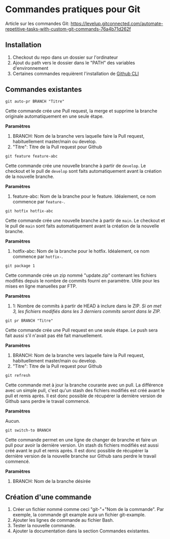 # Commandes pratiques pour Git

Article sur les commandes Git: https://levelup.gitconnected.com/automate-repetitive-tasks-with-custom-git-commands-76a4b71d262f
## Installation

1. Checkout du repo dans un dossier sur l'ordinateur
2. Ajout du path vers le dossier dans le "PATH" des variables d'environnement
3. Certaines commandes requièrent l'installation de [Github CLI](https://cli.github.com/manual/)

## Commandes existantes

`git auto-pr BRANCH "Titre"`

Cette commande crée une Pull request, la merge et supprime la branche originale automatiquement en une seule étape. 

**Paramètres**

1. BRANCH: Nom de la branche vers laquelle faire la Pull request, habituellement master/main ou develop.
2. "Titre": Titre de la Pull request pour Github

`git feature feature-abc`

Cette commande crée une nouvelle branche à partir de `develop`. Le checkout et le pull de `develop` sont faits automatiquement avant la création de la nouvelle branche.

**Paramètres**

1. feature-abc: Nom de la branche pour le feature. Idéalement, ce nom commence par `feature-`.
   
`git hotfix hotfix-abc`

Cette commande crée une nouvelle branche à partir de `main`. Le checkout et le pull de `main` sont faits automatiquement avant la création de la nouvelle branche.

**Paramètres**

1. hotfix-abc: Nom de la branche pour le hotfix. Idéalement, ce nom commence par `hotfix-`.

`git package 1`

Cette commande crée un zip nommé "update.zip" contenant les fichiers modifiés depuis le nombre de commits fourni en paramètre. Utile pour les mises en ligne manuelles par FTP.

**Paramètres**

1. 1: Nombre de commits à partir de HEAD à inclure dans le ZIP. _Si on met 3, les fichiers modifiés dans les 3 derniers commits seront dans le ZIP._

`git pr BRANCH "Titre"`

Cette commande crée une Pull request en une seule étape. Le push sera fait aussi s'il n'avait pas été fait manuellement.

**Paramètres**

1. BRANCH: Nom de la branche vers laquelle faire la Pull request, habituellement master/main ou develop.
2. "Titre": Titre de la Pull request pour Github

`git refresh`

Cette commande met à jour la branche courante avec un pull. La différence avec un simple pull, c'est qu'un stash des fichiers modifiés est créé avant le pull et remis après. Il est donc possible de récupérer la dernière version de Github sans perdre le travail commencé.

**Paramètres**

Aucun.

`git switch-to BRANCH`

Cette commande permet en une ligne de changer de branche et faire un pull pour avoir la dernière version. Un stash ds fichiers modifiés est aussi créé avant le pull et remis après. Il est donc possible de récupérer la dernière version de la nouvelle branche sur Github sans perdre le travail commencé.

**Paramètres**

1. BRANCH: Nom de la branche désirée


## Création d'une commande

1. Créer un fichier nommé comme ceci "git-"+"Nom de la commande". Par exemple, la commande git example aura un fichier git-example.
2. Ajouter les lignes de commande au fichier Bash.
3. Tester la nouvelle commande.
4. Ajouter la documentation dans la section Commandes existantes.